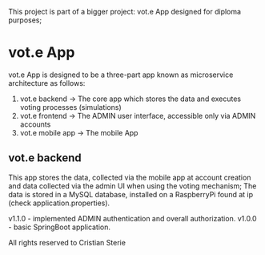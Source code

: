 This project is part of a bigger project: vot.e App designed for diploma purposes;

# vot.e App

vot.e App is designed to be a three-part app known as microservice architecture as follows:

1. vot.e backend -> The core app which stores the data and executes voting processes (simulations)
2. vot.e frontend -> The ADMIN user interface, accessible only via ADMIN accounts
3. vot.e mobile app -> The mobile App

## vot.e backend

This app stores the data, collected via the mobile app at account creation and data collected via the admin UI when using the voting mechanism;
The data is stored in a MySQL database, installed on a RaspberryPi found at ip (check application.properties).

v1.1.0 - implemented ADMIN authentication and overall authorization.
v1.0.0 - basic SpringBoot application.

All rights reserved to Cristian Sterie
